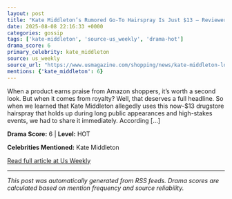 ```yaml
---
layout: post
title: "Kate Middleton’s Rumored Go-To Hairspray Is Just $13 — Reviewers Say It Gives a ‘Satin Finish’"""
date: 2025-08-08 22:16:33 +0000
categories: gossip
tags: ['kate-middleton', 'source-us_weekly', 'drama-hot']
drama_score: 6
primary_celebrity: kate_middleton
source: us_weekly
source_url: "https://www.usmagazine.com/shopping/news/kate-middleton-loreal-elnett-hairspray-amazon/"""
mentions: {'kate_middleton': 6}
---
```


When a product earns praise from Amazon shoppers, it’s worth a second look. But when it comes from royalty? Well, that deserves a full headline. So when we learned that Kate Middleton allegedly uses this now-$13 drugstore hairspray that holds up during long public appearances and high-stakes events, we had to share it immediately. According […]

**Drama Score:** 6 | **Level:** HOT

**Celebrities Mentioned:** Kate Middleton

[Read full article at Us Weekly](https://www.usmagazine.com/shopping/news/kate-middleton-loreal-elnett-hairspray-amazon/)

---
*This post was automatically generated from RSS feeds. Drama scores are calculated based on mention frequency and source reliability.*
